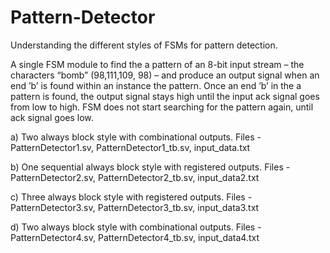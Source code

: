 # Pattern-Detector
Understanding the different styles of FSMs for pattern detection.

A single FSM module to find the a pattern of an 8-bit input stream – the characters “bomb” (98,111,109, 98) – and produce an output signal when an end ’b’ is found within an instance the pattern. 
Once an end ’b’ in the a pattern is found, the output signal stays high until the input ack signal goes from low to high.
FSM does not start searching for the pattern again, until ack signal goes low.

a) Two always block style with combinational outputs. Files - PatternDetector1.sv, PatternDetector1_tb.sv, input_data.txt

b) One sequential always block style with registered outputs. Files - PatternDetector2.sv, PatternDetector2_tb.sv, input_data2.txt

c) Three always block style with registered outputs. Files - PatternDetector3.sv, PatternDetector3_tb.sv, input_data3.txt

d) Two always block style with combinational outputs. Files - PatternDetector4.sv, PatternDetector4_tb.sv, input_data4.txt


